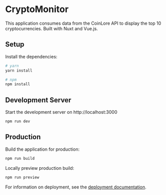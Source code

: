 # CryptoMonitor

This application consumes data from the CoinLore API to display the top 10 cryptocurrencies. Built with Nuxt and Vue.js.

## Setup

Install the dependencies:

```bash
# yarn
yarn install

# npm
npm install
```

## Development Server

Start the development server on http://localhost:3000

```bash
npm run dev
```

## Production

Build the application for production:

```bash
npm run build
```

Locally preview production build:

```bash
npm run preview
```

For information on deployment, see the [deployment documentation](https://v3.nuxtjs.org/guide/deploy/presets).
